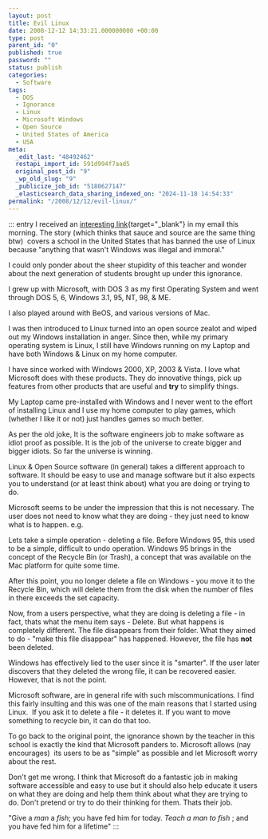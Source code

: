 ```yaml
---
layout: post
title: Evil Linux
date: 2008-12-12 14:33:21.000000000 +00:00
type: post
parent_id: "0"
published: true
password: ""
status: publish
categories:
  - Software
tags:
  - DOS
  - Ignorance
  - Linux
  - Microsoft Windows
  - Open Source
  - United States of America
  - USA
meta:
  _edit_last: "48492462"
  restapi_import_id: 591d994f7aad5
  original_post_id: "9"
  _wp_old_slug: "9"
  _publicize_job_id: "5180627147"
  _elasticsearch_data_sharing_indexed_on: "2024-11-18 14:54:33"
permalink: "/2008/12/12/evil-linux/"
---
```


::: entry I received an
[interesting link](http://www.theinquirer.net/inquirer/news/965/1049965/school-teacher-bans-linux "School Teacher Bans Linux"){target="\_blank"}
in my email this morning. The story (which thinks that sauce and source are the
same thing btw)  covers a school in the United States that has banned the use of
Linux because "anything that wasn't Windows was illegal and immoral."

I could only ponder about the sheer stupidity of this teacher and wonder about
the next generation of students brought up under this ignorance.

I grew up with Microsoft, with DOS 3 as my first Operating System and went
through DOS 5, 6, Windows 3.1, 95, NT, 98, & ME.

I also played around with BeOS, and various versions of Mac.

I was then introduced to Linux turned into an open source zealot and wiped out
my Windows installation in anger. Since then, while my primary operating system
is Linux, I still have Windows running on my Laptop and have both Windows &
Linux on my home computer.

I have since worked with Windows 2000, XP, 2003 & Vista. I love what Microsoft
does with these products. They do innovative things, pick up features from other
products that are useful and **try** to simplify things.

My Laptop came pre-installed with Windows and I never went to the effort of
installing Linux and I use my home computer to play games, which (whether I like
it or not) just handles games so much better.

As per the old joke, It is the software engineers job to make software as idiot
proof as possible. It is the job of the universe to create bigger and bigger
idiots. So far the universe is winning.

Linux & Open Source software (in general) takes a different approach to
software. It should be easy to use and manage software but it also expects you
to understand (or at least think about) what you are doing or trying to do.

Microsoft seems to be under the impression that this is not necessary. The user
does not need to know what they are doing - they just need to know what is to
happen. e.g.

Lets take a simple operation - deleting a file. Before Windows 95, this used to
be a simple, difficult to undo operation. Windows 95 brings in the concept of
the Recycle Bin (or Trash), a concept that was available on the Mac platform for
quite some time.

After this point, you no longer delete a file on Windows - you move it to the
Recycle Bin, which will delete them from the disk when the number of files in
there exceeds the set capacity.

Now, from a users perspective, what they are doing is deleting a file - in fact,
thats what the menu item says - Delete. But what happens is completely
different. The file disappears from their folder. What they aimed to do - "make
this file disappear" has happened. However, the file has **not** been deleted.

Windows has effectively lied to the user since it is "smarter". If the user
later discovers that they deleted the wrong file, it can be recovered easier.
However, that is not the point.

Microsoft software, are in general rife with such miscommunications. I find this
fairly insulting and this was one of the main reasons that I started using
Linux.  If you ask it to delete a file - it deletes it. If you want to move
something to recycle bin, it can do that too.

To go back to the original point, the ignorance shown by the teacher in this
school is exactly the kind that Microsoft panders to. Microsoft allows (nay
encourages)  its users to be as "simple" as possible and let Microsoft worry
about the rest.

Don't get me wrong. I think that Microsoft do a fantastic job in making software
accessible and easy to use but it should also help educate it users on what they
are doing and help them think about what they are trying to do. Don't pretend or
try to do their thinking for them. Thats their job.

"Give a _man_ a _fish_; you have fed him for today. _Teach a man to fish_ ; and
you have fed him for a lifetime" :::
